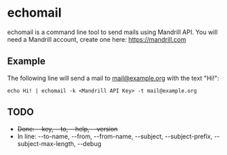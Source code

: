 # echomail

echomail is a command line tool to send mails using Mandrill API. You will need a Mandrill account, create one here: https://mandrill.com

## Example
The following line will send a mail to mail@example.org with the text "Hi!":

    echo Hi! | echomail -k <Mandrill API Key> -t mail@example.org

## TODO
- ~~Done: --key, --to, --help, --version~~
- In line: --to-name, --from, --from-name, --subject, --subject-prefix, --subject-max-length, --debug